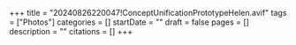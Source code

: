 +++
title = "20240826220047!ConceptUnificationPrototypeHelen.avif"
tags = ["Photos"]
categories = []
startDate = ""
draft = false
pages = []
description = ""
citations = []
+++
